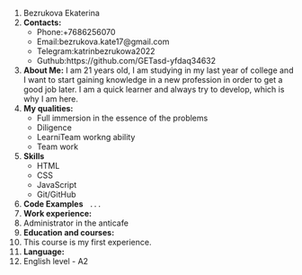 <ol>
  <li>Bezrukova Ekaterina</li>
  <li><b>Contacts:</b>
  <ul>
    <li><span>Phone:+7686256070
    <li><span>Email:</span>bezrukova.kate17@gmail.com</li>
      <li><span>Telegram:</span>katrinbezrukowa2022</li>
      <li><span>Guthub:</span>https://github.com/GETasd-yfdaq34632</li>
      </ul></li>
    <li> <b>About Me:</b>
      <span>I am 21 years old, I am studying in my last year of college and I want to start gaining knowledge in a new profession in order to get a good job later. I am a quick learner and always try to develop, which is why I am here.</span>
    </li>
    <li> <b>My qualities:</b>
      <ul>
    <li>Full immersion in the essence of the problems</li>
    <li>Diligence</li>
    <li>LearniTeam workng ability</li>
    <li>Team work</li>
    </ul></li>
  <li> <b>Skills</b>
    <ul>
      <li>HTML</li>
      <li>CSS</li>
      <li>JavaScript</li>
      <li>Git/GitHub</li>
    </ul></li>
    <li> <b>Code Examples</b>
      <code> ...</code>
    </li>
    <li> <b>Work experience:</b>
    <li>Administrator in the anticafe</li>
    </li>
  <li> <b>Education and courses:</b>
  <li>This course is my first experience.</li>
  </li>
  <li> <b>Language:</b>
  <li>English level - A2</li>
  </li>
    
    

